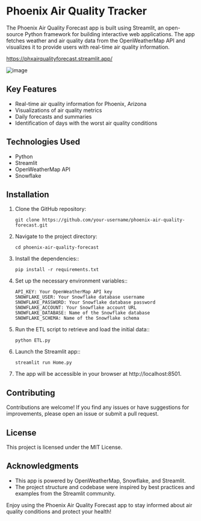 # Phoenix Air Quality Tracker
The Phoenix Air Quality Forecast app is built using Streamlit, an open-source Python framework for building interactive web applications. The app fetches weather and air quality data from the OpenWeatherMap API and visualizes it to provide users with real-time air quality information.

https://phxairqualityforecast.streamlit.app/

![image](https://github.com/danbishop14/PHX_Air_Quality_Tracker/assets/69700884/b19dddd6-ff83-4127-b1d3-97fa41fccaac)


## Key Features
- Real-time air quality information for Phoenix, Arizona
- Visualizations of air quality metrics
- Daily forecasts and summaries
- Identification of days with the worst air quality conditions

## Technologies Used

- Python
- Streamlit
- OpenWeatherMap API
- Snowflake

## Installation

1. Clone the GitHub repository:
   ```shell
   git clone https://github.com/your-username/phoenix-air-quality-forecast.git
   
2. Navigate to the project directory:
    ```shell
    cd phoenix-air-quality-forecast
4. Install the dependencies::
    ```shell
   pip install -r requirements.txt
5. Set up the necessary environment variables::
    ```shell
    API_KEY: Your OpenWeatherMap API key
    SNOWFLAKE_USER: Your Snowflake database username
    SNOWFLAKE_PASSWORD: Your Snowflake database password
    SNOWFLAKE_ACCOUNT: Your Snowflake account URL
    SNOWFLAKE_DATABASE: Name of the Snowflake database
    SNOWFLAKE_SCHEMA: Name of the Snowflake schema
    
6. Run the ETL script to retrieve and load the initial data::
    ```shell
   python ETL.py
7. Launch the Streamlit app::
    ```shell
   streamlit run Home.py
8. The app will be accessible in your browser at http://localhost:8501.

## Contributing

Contributions are welcome! If you find any issues or have suggestions for improvements, please open an issue or submit a pull request.

## License

This project is licensed under the MIT License.

## Acknowledgments

- This app is powered by OpenWeatherMap, Snowflake, and Streamlit.
- The project structure and codebase were inspired by best practices and examples from the Streamlit community.

Enjoy using the Phoenix Air Quality Forecast app to stay informed about air quality conditions and protect your health!
